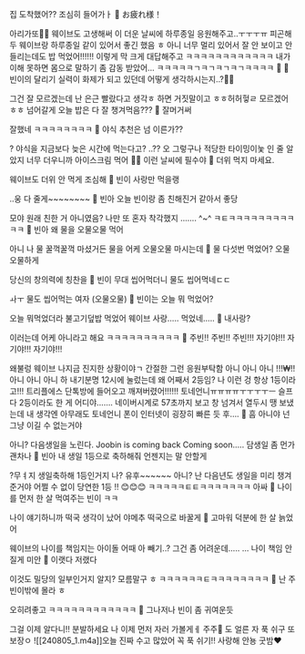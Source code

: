 집 도착했어??
조심히 들어가ㅏ
🫧 お疲れ様！

아리가또🤍🤍
웨이브도 고생해써
이 더운 날씨에
하루종일 응원해주고..ㅜㅜㅜㅠ
피곤해두
웨이브랑 하루종일 같이 있어서
좋긴 했음 ㅎ
아니 너무 멀리 있어서 잘 안 보이고 안 들리는데도
밥 먹었어!!!!!!
이렇게 막 크게 대답해주고
ㅋㅋㅋㅋㅋㅋㅋㅋㅋㅋㅋㅋ
내가 이해 못하면
몸으로 말하기
좀 감동 받았어…
ㅋㅋㅋㅋㅋㄱㅋㄱㅋㄱㅋㄱㅋㅋㅋㅋ
🫧 🫧 빈이의 달리기 실력이 화제가 되고 있던데 어떻게 생각하시는지..?🎤🎤

그건 잘 모르겠는데
난 은근 빨랐다고 생각ㅎ
하면 거짓말이고
ㅎㅎ허허헣ㄹ
모르겠어 ㅎㅎ 넘어갈게
오늘 밥은 다 잘 챙겨먹음???
🫧 잘머거써

잘했네
ㅋㅋㅋㅋㅋㅋㅋㅋ
🫧 야식 추천은 넘 이른가??

? 야식을 지금보다 늦은 시간에 먹는다고?
..??
오
그렇구나
적당한 타이밍이눚
인 줄 알았지
너무 더우니까
아이스크림 먹어
🍦🍦
이런 날씨에 필수야
🫧 더위 먹지 마세요.

웨이브도
더위 안 먹게 조심해
🫧 빈이 사랑만 먹을랭

..웅
다 줄게~~~~~~~~
🫧 빈아 오늘 빈이랑 좀 친해진거 같아서 좋당

모야 원래 친한 거 아니였음?
나만 또
혼자 착각했지
…….
^~^
ㅋㅌㅋㅋㅋㅋㅋㅋㅋㅋㅋㅋㅋ
🫧 빈아 왜 물을 오물오물 먹어

아니
나 물 꿀꺽꿀꺽 마셨거든
물을 어케 오물오물 마시는데
🫧 물 다섯번 먹었어? 오물오물하게

당신의 창의력에 칭찬을
🫧 빈이 무대 씹어먹더니 물도 씹어먹네ㄷㄷ

ㅘㅜ
물도 씹어먹는 여자
(오물오물)
🫧 빈이는 오늘 뭐 먹었어?

오늘
뭐먹었더라
불고기덮밥
먹었어
웨이브 사랑…..
먹었네…..
🫧 내사랑?

이러는데 어케 아니라고 해요
ㅋㅋㅋㅋㅋㅋㅋㅋㅋㅋ
🫧 주빈!! 주빈!! 주빈!!! 자기야!!! 자기야!!! 자기야!!!

왜불렁
웨이브 나지금
진지한 상황이야ㄱ
간절한
그런
응원부탁함
아니
아니
아니
!!!₩!!
아니
아니
아니
하
내기분명
12시에 눌렀는데
왜
어째서
2등임?
나 이런 겅 항상 1등이라고!!!
트리플에스 단톡방에 들어오고 깨져버렸어!!!!!!
토네언니ㅠㅠㅠㅠㅜㅜㅜㅜㅡ
슬프다
2등이라도 한 게 어디야…….
네이버시계로
57초까지 보고
창 넘겨서
열두시 땡 보냈는데
내 생각엔
아무래도
토네언니 폰이
인터넷이 굉장히 빠른 듯
후….
🫧 흠 아니야 넌 그냥 이길 수 없는거야

아니?
다음생일을 노린다.
Joobin is coming back
Coming soon…..
담생일 좀 먼가
괜차나
🫧 빈아 내 생일 1등으로 축하해줘 언젠지는 말 안할게

?무ㅕ지
생일축하해
1등인거지 나?
유후~~~~~~
아니?
난 다음년도 생일을
미리 챙겨준거야
어쩔 수 없이
당연한 1등
!!
😊😊😊
ㅋㅋㅋㅋㅋㅌㅌㅋㅋㅋㅋㅋㅋㅋ
아싸
🫧 나이를 먼저 한 살 먹여주는 빈이 ㅋㅋ

나이 얘기하니까
떡국 생각이 났어
야메추 떡국으로 바꿀게
🫧 고마워 덕분에 한 살 늙었어

웨이브의 나이를 책임지는 아이돌
어때
아
빼기..?
그건 좀 어려운데…..
…
나이 책임 안 질게
미안
🫧 이랫다 저랬다

이것도 밀당의 일부인거지
알지?
모름말구 ㅎ
ㅋㅋㅋㅋㅋㅋㅌㅋㅋㅋㅋㅋㅋㅋㅋ
🫧 난 주빈이밖에 몰라 ㅎ

오히려좋고
ㅋㅋㅋㅋㅋㅋㅋㅋㅋㅋㅋㅋ
🫧 그나저나 빈이 좀 귀여운듯

그걸 이제 알다니!!
분발하세요
나 이제
먼저 자러 가볼게ㅔ
주주💚 도 얼른 자
푹 쉬구
또 보장ㅇ
![[240805_1.m4a]]오늘 진짜 수고 많았어 꼭 푹 쉬기!! 사랑해 안뇽 굿밤❤


















